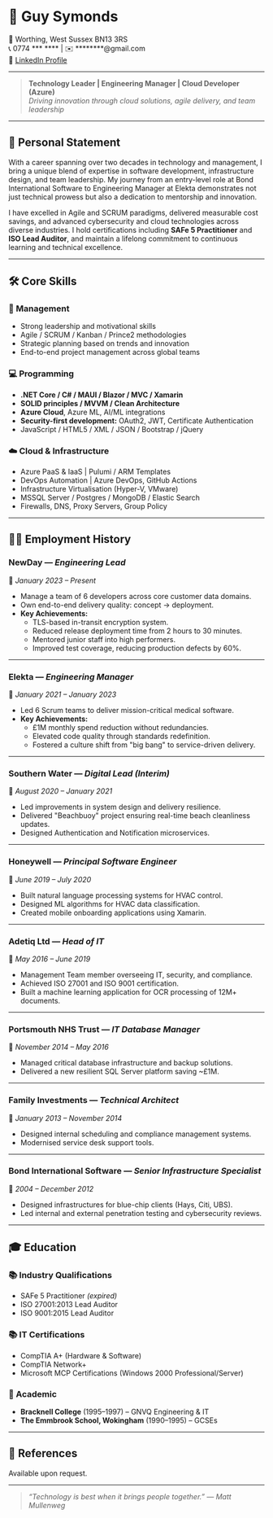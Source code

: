 # 📄 Guy Symonds
🏡 Worthing, West Sussex BN13 3RS  
📞 0774 *** **** | ✉️ ********@gmail.com  
🔗 [LinkedIn Profile](http://uk.linkedin.com/in/guysymonds)

---

> **Technology Leader | Engineering Manager | Cloud Developer (Azure)**  
> _Driving innovation through cloud solutions, agile delivery, and team leadership_

---

## 🚀 Personal Statement

With a career spanning over two decades in technology and management, I bring a unique blend of expertise in software development, infrastructure design, and team leadership. My journey from an entry-level role at Bond International Software to Engineering Manager at Elekta demonstrates not just technical prowess but also a dedication to mentorship and innovation.

I have excelled in Agile and SCRUM paradigms, delivered measurable cost savings, and advanced cybersecurity and cloud technologies across diverse industries. I hold certifications including **SAFe 5 Practitioner** and **ISO Lead Auditor**, and maintain a lifelong commitment to continuous learning and technical excellence.

---

## 🛠 Core Skills

### 👥 Management
- Strong leadership and motivational skills
- Agile / SCRUM / Kanban / Prince2 methodologies
- Strategic planning based on trends and innovation
- End-to-end project management across global teams

### 💻 Programming
- **.NET Core / C# / MAUI / Blazor / MVC / Xamarin**
- **SOLID principles / MVVM / Clean Architecture**
- **Azure Cloud**, Azure ML, AI/ML integrations
- **Security-first development:** OAuth2, JWT, Certificate Authentication
- JavaScript / HTML5 / XML / JSON / Bootstrap / jQuery

### ☁️ Cloud & Infrastructure
- Azure PaaS & IaaS | Pulumi / ARM Templates
- DevOps Automation | Azure DevOps, GitHub Actions
- Infrastructure Virtualisation (Hyper-V, VMware)
- MSSQL Server / Postgres / MongoDB / Elastic Search
- Firewalls, DNS, Proxy Servers, Group Policy

---

## 🧑‍💻 Employment History

### **NewDay** — _Engineering Lead_  
📅 _January 2023 – Present_

- Manage a team of 6 developers across core customer data domains.
- Own end-to-end delivery quality: concept → deployment.
- **Key Achievements:**
  - TLS-based in-transit encryption system.
  - Reduced release deployment time from 2 hours to 30 minutes.
  - Mentored junior staff into high performers.
  - Improved test coverage, reducing production defects by 60%.

---

### **Elekta** — _Engineering Manager_  
📅 _January 2021 – January 2023_

- Led 6 Scrum teams to deliver mission-critical medical software.
- **Key Achievements:**
  - £1M monthly spend reduction without redundancies.
  - Elevated code quality through standards redefinition.
  - Fostered a culture shift from "big bang" to service-driven delivery.

---

### **Southern Water** — _Digital Lead (Interim)_  
📅 _August 2020 – January 2021_

- Led improvements in system design and delivery resilience.
- Delivered "Beachbuoy" project ensuring real-time beach cleanliness updates.
- Designed Authentication and Notification microservices.

---

### **Honeywell** — _Principal Software Engineer_  
📅 _June 2019 – July 2020_

- Built natural language processing systems for HVAC control.
- Designed ML algorithms for HVAC data classification.
- Created mobile onboarding applications using Xamarin.

---

### **Adetiq Ltd** — _Head of IT_  
📅 _May 2016 – June 2019_

- Management Team member overseeing IT, security, and compliance.
- Achieved ISO 27001 and ISO 9001 certification.
- Built a machine learning application for OCR processing of 12M+ documents.

---

### **Portsmouth NHS Trust** — _IT Database Manager_  
📅 _November 2014 – May 2016_

- Managed critical database infrastructure and backup solutions.
- Delivered a new resilient SQL Server platform saving ~£1M.

---

### **Family Investments** — _Technical Architect_  
📅 _January 2013 – November 2014_

- Designed internal scheduling and compliance management systems.
- Modernised service desk support tools.

---

### **Bond International Software** — _Senior Infrastructure Specialist_  
📅 _2004 – December 2012_

- Designed infrastructures for blue-chip clients (Hays, Citi, UBS).
- Led internal and external penetration testing and cybersecurity reviews.

---

## 🎓 Education

### 📚 Industry Qualifications
- SAFe 5 Practitioner *(expired)*
- ISO 27001:2013 Lead Auditor
- ISO 9001:2015 Lead Auditor

### 📚 IT Certifications
- CompTIA A+ (Hardware & Software)
- CompTIA Network+
- Microsoft MCP Certifications (Windows 2000 Professional/Server)

### 🏫 Academic
- **Bracknell College** (1995–1997) – GNVQ Engineering & IT
- **The Emmbrook School, Wokingham** (1990–1995) – GCSEs

---

## 📜 References

Available upon request.

---

> _“Technology is best when it brings people together.” — Matt Mullenweg_
